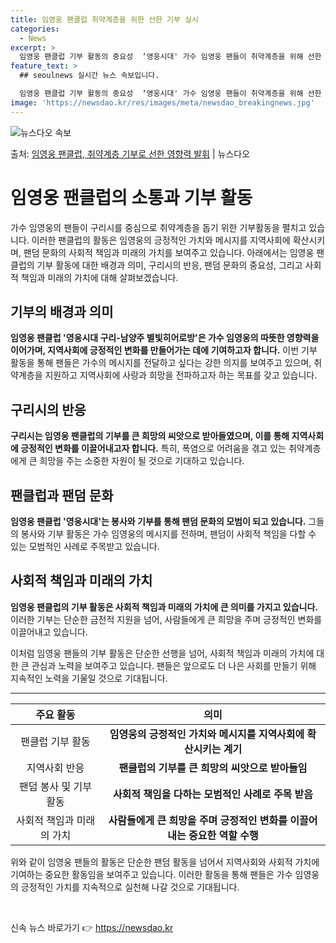 ```yaml
---
title: 임영웅 팬클럽 취약계층을 위한 선한 기부 실시
categories:
  - News
excerpt: >
  임영웅 팬클럽 기부 활동의 중요성  ‘영웅시대' 가수 임영웅 팬들이 취약계층을 위해 선한 영향력을 펼치며 아…
feature_text: >
  ## seoulnews 실시간 뉴스 속보입니다.

  임영웅 팬클럽 기부 활동의 중요성  ‘영웅시대' 가수 임영웅 팬들이 취약계층을 위해 선한 영향력을 펼치며 아…
image: 'https://newsdao.kr/res/images/meta/newsdao_breakingnews.jpg'
---
```


![뉴스다오 속보](https://newsdao.kr/res/images/meta/newsdao_breakingnews.jpg)

<p>출처: <a href="https://newsdao.kr/4399" rel="dofollow">임영웅 팬클럽, 취약계층 기부로 선한 영향력 발휘</a> | 뉴스다오</p>

<h1>임영웅 팬클럽의 소통과 기부 활동</h1>

<p data-ke-size="size16">가수 임영웅의 팬들이 구리시를 중심으로 취약계층을 돕기 위한 기부활동을 펼치고 있습니다. 이러한 팬클럽의 활동은 임영웅의 긍정적인 가치와 메시지를 지역사회에 확산시키며, 팬덤 문화의 사회적 책임과 미래의 가치를 보여주고 있습니다. 아래에서는 임영웅 팬클럽의 기부 활동에 대한 배경과 의미, 구리시의 반응, 팬덤 문화의 중요성, 그리고 사회적 책임과 미래의 가치에 대해 살펴보겠습니다.</p>

<h2 data-ke-size="size26">기부의 배경과 의미</h2>
<p><b>임영웅 팬클럽 '영웅시대 구리-남양주 별빛히어로방'은 가수 임영웅의 따뜻한 영향력을 이어가며, 지역사회에 긍정적인 변화를 만들어가는 데에 기여하고자 합니다.</b> 이번 기부 활동을 통해 팬들은 가수의 메시지를 전달하고 싶다는 강한 의지를 보여주고 있으며, 취약계층을 지원하고 지역사회에 사랑과 희망을 전파하고자 하는 목표를 갖고 있습니다.</p>

<h2 data-ke-size="size26">구리시의 반응</h2>
<p><b>구리시는 임영웅 팬클럽의 기부를 큰 희망의 씨앗으로 받아들였으며, 이를 통해 지역사회에 긍정적인 변화를 이끌어내고자 합니다.</b> 특히, 폭염으로 어려움을 겪고 있는 취약계층에게 큰 희망을 주는 소중한 자원이 될 것으로 기대하고 있습니다.</p>

<h2 data-ke-size="size26">팬클럽과 팬덤 문화</h2>
<p><b>임영웅 팬클럽 '영웅시대'는 봉사와 기부를 통해 팬덤 문화의 모범이 되고 있습니다.</b> 그들의 봉사와 기부 활동은 가수 임영웅의 메시지를 전하며, 팬덤이 사회적 책임을 다할 수 있는 모범적인 사례로 주목받고 있습니다.</p>

<h2 data-ke-size="size26">사회적 책임과 미래의 가치</h2>
<p><b>임영웅 팬클럽의 기부 활동은 사회적 책임과 미래의 가치에 큰 의미를 가지고 있습니다.</b> 이러한 기부는 단순한 금전적 지원을 넘어, 사람들에게 큰 희망을 주며 긍정적인 변화를 이끌어내고 있습니다.</p>

<p data-ke-size="size16">이처럼 임영웅 팬들의 기부 활동은 단순한 선행을 넘어, 사회적 책임과 미래의 가치에 대한 큰 관심과 노력을 보여주고 있습니다. 팬들은 앞으로도 더 나은 사회를 만들기 위해 지속적인 노력을 기울일 것으로 기대됩니다.</p>

<hr>

<table>
	<thead>
		<tr>
			<th style="text-align: center;">주요 활동</th>
			<th style="text-align: center;">의미</th>
		</tr>
	</thead>
	<tbody>
		<tr>
			<td style="text-align: center;">팬클럽 기부 활동</td>
			<td style="text-align: center;"><b>임영웅의 긍정적인 가치와 메시지를 지역사회에 확산시키는 계기</b></td>
		</tr>
		<tr>
			<td style="text-align: center;">지역사회 반응</td>
			<td style="text-align: center;"><b>팬클럽의 기부를 큰 희망의 씨앗으로 받아들임</b></td>
		</tr>
		<tr>
			<td style="text-align: center;">팬덤 봉사 및 기부 활동</td>
			<td style="text-align: center;"><b>사회적 책임을 다하는 모범적인 사례로 주목 받음</b></td>
		</tr>
		<tr>
			<td style="text-align: center;">사회적 책임과 미래의 가치</td>
			<td style="text-align: center;"><b>사람들에게 큰 희망을 주며 긍정적인 변화를 이끌어내는 중요한 역할 수행</b></td>
		</tr>
	</tbody>
</table>

<p data-ke-size="size16">위와 같이 임영웅 팬들의 활동은 단순한 팬덤 활동을 넘어서 지역사회와 사회적 가치에 기여하는 중요한 활동임을 보여주고 있습니다. 이러한 활동을 통해 팬들은 가수 임영웅의 긍정적인 가치를 지속적으로 실천해 나갈 것으로 기대됩니다.</p>

<p data-ke-size="size16">&nbsp;</p> 

신속 뉴스 바로가기 👉 <a href="https://newsdao.kr" rel="dofollow">https://newsdao.kr</a>


